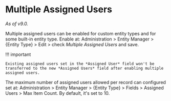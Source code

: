 # Multiple Assigned Users

*As of v9.0.*

Multiple assigned users can be enabled for custom entity types and for some built-in entity type. Enable at: Administration > Entity Manager > {Entity Type} > Edit > check *Multiple Assigned Users* and save.

!!! important

    Existing assigned users set in the *Assigned User* field won't be transferred to the new *Assigned Users* field after enabling multiple assigned users.


The maximum number of assigned users allowed per record can configured set at: Administration > Entity Manager > {Entity Type} > Fields > Assigned Users > Max Item Count. By default, it's set to 10.
